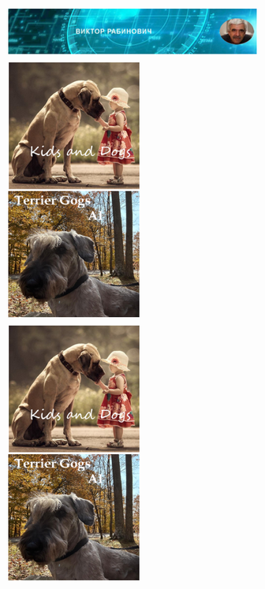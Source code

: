 ![Header Image](https://raw.githubusercontent.com/victenna/vrabinovich/main/Images/Header.png)

[![video projects](https://raw.githubusercontent.com/victenna/vrabinovich/main/Images/Dogs%20and%20kids.png)](https://youtu.be/KkCjh5AozvA)
[![video projects](https://raw.githubusercontent.com/victenna/vrabinovich/main/Images/Terrier%20dogs.png)](https://youtu.be/KkCjh5AozvA)


[![Dogs and Kids](https://raw.githubusercontent.com/victenna/vrabinovich/main/Images/Dogs%20and%20kids.png)](https://youtu.be/KkCjh5AozvA)
[![Terrier Dogs](https://raw.githubusercontent.com/victenna/vrabinovich/main/Images/Terrier%20dogs.png)](https://youtu.be/KkCjh5AozvA)





